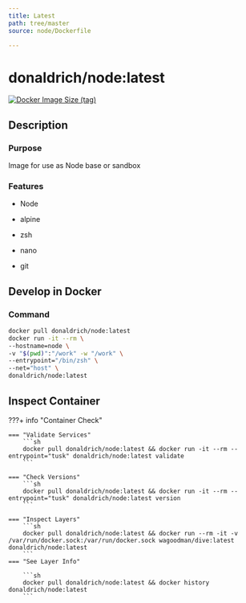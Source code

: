 ```yaml
---
title: Latest
path: tree/master
source: node/Dockerfile

---
```


# donaldrich/node:latest

[![Docker Image Size (tag)](https://img.shields.io/docker/image-size/donaldrich/node/latest?color=blue&label=size&logo=docker&style=flat-square)](https://hub.docker.com/r/donaldrich/node/latest)

## Description

### Purpose

Image for use as Node base or sandbox

### Features

- Node

- alpine

- zsh

- nano

- git

## Develop in Docker

### Command

```sh
docker pull donaldrich/node:latest
docker run -it --rm \
--hostname=node \
-v "$(pwd)":"/work" -w "/work" \
--entrypoint="/bin/zsh" \
--net="host" \
donaldrich/node:latest
```

## Inspect Container

???+ info "Container Check"

    === "Validate Services"
        ```sh
        docker pull donaldrich/node:latest && docker run -it --rm --entrypoint="tusk" donaldrich/node:latest validate
        ```

    === "Check Versions"
        ```sh
        docker pull donaldrich/node:latest && docker run -it --rm --entrypoint="tusk" donaldrich/node:latest version
        ```

    === "Inspect Layers"
        ```sh
        docker pull donaldrich/node:latest && docker run --rm -it -v /var/run/docker.sock:/var/run/docker.sock wagoodman/dive:latest donaldrich/node:latest
        ```
    === "See Layer Info"

        ```sh
        docker pull donaldrich/node:latest && docker history donaldrich/node:latest
        ```
